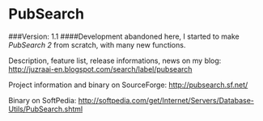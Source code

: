 PubSearch
=========

###Version: 1.1
####Development abandoned here, I started to make <i>PubSearch 2</i> from scratch, with many new functions.

Description, feature list, release informations, news on my blog: http://juzraai-en.blogspot.com/search/label/pubsearch

Project information and binary on SourceForge: http://pubsearch.sf.net/

Binary on SoftPedia: http://softpedia.com/get/Internet/Servers/Database-Utils/PubSearch.shtml
